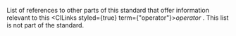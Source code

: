  



List of references to other parts of this standard that offer information relevant to this <ClLinks styled={true} term={"operator"}><i>operator</i></ClLinks> . This list is not part of the standard. 



